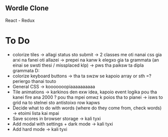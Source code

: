 ## Wordle Clone
React - Redux

# To Do

- colorize tiles  -> allagi status sto submit -> 2 classes me oti nanai css gia arxi na fanei oti allazei -> prepei na kanw k elegxo gia ta grammata (an einai se swsti thesi / missplaced klp) -> pws tha paiksw ta dipla grammata D:
- colorize keyboard buttons -> tha ta swzw se kapoio array or sth =? periergo thanai touto
- General CSS -> kooooooopiaaaaaaaaaa
- Tile animations -> karkinos den exw idea, kapoio event logika pou tha kanei fire ana 2000 ? pou tha mpei omwz k poios tha to pianei -> isws to grid na to stelnei sto antistoixo row kapws
- Decide what to do with words (where do they come from, check words) -> etoimi lista kai mpai 
- Save scores in browser storage -> kali tyxi
- Add modal with settings + dark mode -> kali tyxi
- Add hard mode -> kali tyxi